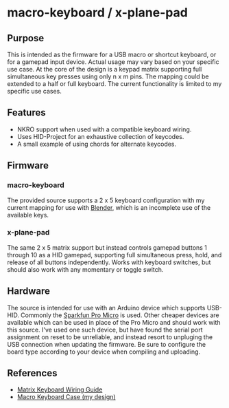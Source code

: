 # macro-keyboard / x-plane-pad

## Purpose

This is intended as the firmware for a USB macro or shortcut keyboard, or for a
gamepad input device. Actual usage may vary based on your specific use case. At
the core of the design is a keypad matrix supporting full simultaneous key
presses using only n x m pins. The mapping could be extended to a half or full
keyboard. The current functionality is limited to my specific use cases.

## Features

  * NKRO support when used with a compatible keyboard wiring.
  * Uses HID-Project for an exhaustive collection of keycodes.
  * A small example of using chords for alternate keycodes.

## Firmware

### macro-keyboard

The provided source supports a 2 x 5 keyboard configuration with my current
mapping for use with [Blender](http://www.blender.org), which is an incomplete
use of the available keys.

### x-plane-pad

The same 2 x 5 matrix support but instead controls gamepad buttons 1 through 10
as a HID gamepad, supporting full simultaneous press, hold, and release of all
buttons independently. Works with keyboard switches, but should also work with
any momentary or toggle switch.

## Hardware

The source is intended for use with an Arduino device which supports USB-HID.
Commonly the [Sparkfun Pro Micro](https://www.sparkfun.com/products/12640)
is used. Other cheaper devices are available which can be used in place of the
Pro Micro and should work with this source. I've used one such device, but have
found the serial port assignment on reset to be unreliable, and instead resort
to unpluging the USB connection when updating the firmware. Be sure to configure
the board type according to your device when compiling and uploading.

## References

* [Matrix Keyboard Wiring Guide](http://blog.komar.be/how-to-make-a-keyboard-the-matrix/)
* [Macro Keyboard Case (my design)](https://www.thingiverse.com/thing:2509293)
